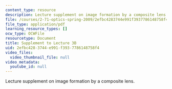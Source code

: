 ```yaml
---
content_type: resource
description: Lecture supplement on image formation by a composite lens.
file: /courses/2-71-optics-spring-2009/2efbc4283744e991f3937786148758f4_MIT2_71S09_supp05.pdf
file_type: application/pdf
learning_resource_types: []
ocw_type: OCWFile
resourcetype: Document
title: Supplement to Lecture 3B
uid: 2efbc428-3744-e991-f393-7786148758f4
video_files:
  video_thumbnail_file: null
video_metadata:
  youtube_id: null
---
```

Lecture supplement on image formation by a composite lens.

